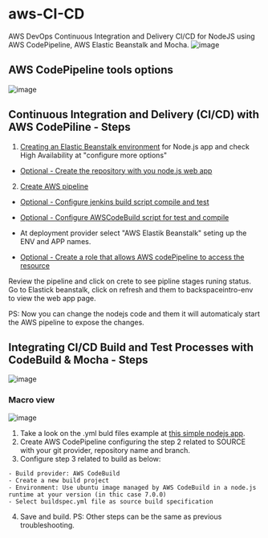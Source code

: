 # aws-CI-CD

AWS DevOps Continuous Integration and Delivery CI/CD for NodeJS using AWS CodePipeline, AWS Elastic Beanstalk and Mocha.
![image](https://user-images.githubusercontent.com/22028539/127194861-b2c03563-51e7-4fe2-8595-4654645a30c8.png)

## AWS CodePipeline tools options
![image](https://user-images.githubusercontent.com/22028539/127194900-ba6446c1-b06a-4552-88e7-0b1345ce040a.png)

## Continuous Integration and Delivery (CI/CD) with AWS CodePiline - Steps
1. [Creating an Elastic Beanstalk environment](https://docs.aws.amazon.com/elasticbeanstalk/latest/dg/using-features.environments.html) for Node.js app and check High Availability at "configure more options"

- [Optional - Create the repository with you node.js web app](https://kbroman.org/github_tutorial/pages/init.html)

2. [Create AWS pipeline](https://docs.aws.amazon.com/codepipeline/latest/userguide/pipelines-create.html)

- [Optional - Configure jenkins build script compile and test](https://docs.aws.amazon.com/codebuild/latest/userguide/jenkins-plugin.html)
- [Optional - Configure AWSCodeBuild script for test and compile](https://docs.aws.amazon.com/pt_br/codebuild/latest/userguide/how-to-create-pipeline.html)

- At deployment provider select "AWS Elastik Beanstalk" seting up the ENV and APP names.

- [Optional - Create a role that allows AWS codePipeline to access the resource](https://docs.aws.amazon.com/codepipeline/latest/userguide/pipelines-create-service-role.html#:~:text=When%20you%20create%20a%20pipeline,associated%20to%20that%20service%20role.)

Review the pipeline and click on crete to see pipline stages runing status. Go to Elastick beanstalk, click on refresh and them to backspaceintro-env to view the web app page. 

PS: Now you can change the nodejs code and them it will automaticaly start the AWS pipeline to expose the changes.

## Integrating CI/CD Build and Test Processes with CodeBuild & Mocha - Steps
![image](https://user-images.githubusercontent.com/22028539/127392357-6bad0ec8-0b75-4d43-9c82-a9ffcd984fb3.png)

### Macro view
![image](https://user-images.githubusercontent.com/22028539/127392748-0b8d5cdb-80f5-4d7f-a162-529f3ce2c591.png)

1. Take a look on the .yml buld files example at [this simple nodejs app]().
2. Create AWS CodePipeline configuring the step 2 related to SOURCE with your git provider, repository name and branch.
3. Configure step 3 related to build as below:
  ```
  - Build provider: AWS CodeBuild
  - Create a new build project
  - Environment: Use ubuntu image managed by AWS CodeBuild in a node.js runtime at your version (in thic case 7.0.0)
  - Select buildspec.yml file as source build specification
  ```
4. Save and build.
PS: Other steps can be the same as previous troubleshooting.
  
